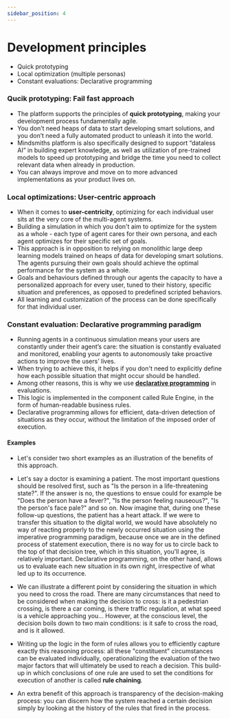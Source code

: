 ```yaml
---
sidebar_position: 4
---
```


# Development principles

- Quick prototyping
- Local optimization (multiple personas)
- Constant evaluations: Declarative programming

### Qucik prototyping: Fail fast approach

- The platform supports the principles of **quick prototyping**, making your development process fundamentally agile.
- You don’t need heaps of data to start developing smart solutions, and you don’t need a fully automated product to unleash it into the world.
- Mindsmiths platform is also specifically designed to support “dataless AI” in building expert knowledge, as well as utilization of pre-trained models to speed up prototyping and bridge the time you need to collect relevant data when already in production.
- You can always improve and move on to more advanced implementations as your product lives on.


### Local optimizations: User-centric approach

- When it comes to **user-centricity**, optimizing for each individual user sits at the very core of the multi-agent systems.
- Building a simulation in which you don't aim to optimize for the system as a whole - each type of agent cares for their own persona, and each agent optimizes for their specific set of goals.
- This approach is in opposition to relying on monolithic large deep learning models trained on heaps of data for developing smart solutions. The agents pursuing their own goals should achieve the optimal performance for the system as a whole.
- Goals and behaviours defined through our agents the capacity to have a personalized approach for every user, tuned to their history, specific situation and preferences, as opposed to predefined scripted behaviors.
- All learning and customization of the process can be done specifically for that individual user.

### Constant evaluation: Declarative programming paradigm

- Running agents in a continuous simulation means your users are constantly under their agent’s care: the situation is constantly evaluated and monitored, enabling your agents to autonomously take proactive actions to improve the users’ lives.
- When trying to achieve this, it helps if you don't need to explicitly define how each possible situation that might occur should be handled.
- Among other reasons, this is why we use **[declarative programming](https://www.techopedia.com/definition/18763/declarative-programming)** in evaluations.
- This logic is implemented in the component called Rule Engine, in the form of human-readable business rules. 
- Declarative programming allows for efficient, data-driven detection of situations as they occur, without the limitation of the imposed order of execution.

#### Examples
- Let's consider two short examples as an illustration of the benefits of this approach.
- Let's say a doctor is examining a patient. The most important questions should be resolved first, such as "Is the person in a life-threatening state?". If the answer is no, the questions to ensue could for example be "Does the person have a fever?", "Is the person feeling nauseous?", "Is the person's face pale?" and so on. Now imagine that, during one these follow-up questions, the patient has a heart attack. If we were to transfer this situation to the digital world, we would have absolutely no way of reacting properly to the newly occurred situation using the imperative programming paradigm, because once we are in the defined process of statement execution, there is no way for us to circle back to the top of that decision tree, which in this situation, you'll agree, is relatively important. Declarative programming, on the other hand, allows us to evaluate each new situation in its own right, irrespective of what led up to its occurrence.


- We can illustrate a different point by considering the situation in which you need to cross the road. There are many circumstances that need to be considered when making the decision to cross: is it a pedestrian crossing, is there a car coming, is there traffic regulation, at what speed is a vehicle approaching you... However, at the conscious level, the decision boils down to two main conditions: is it safe to cross the road, and is it allowed.
- Writing up the logic in the form of rules allows you to efficiently capture exactly this reasoning process: all these "constituent" circumstances can be evaluated individually, operationalizing the evaluation of the two major factors that will ultimately be used to reach a decision. This build-up in which conclusions of one rule are used to set the conditions for execution of another is called **rule chaining**.
- An extra benefit of this approach is transparency of the decision-making process: you can discern how the system reached a certain decision simply by looking at the history of the rules that fired in the process.